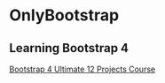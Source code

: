# OnlyBootstrap
## Learning Bootstrap 4
[Bootstrap 4 Ultimate 12 Projects Course](https://www.udemy.com/bootstrap-4-beta-ultimate-projects-course/learn/v4/overview)
